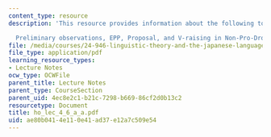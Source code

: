 ```yaml
---
content_type: resource
description: 'This resource provides information about the following topics:

  Preliminary observations, EPP, Proposal, and V-raising in Non-Pro-Drop Languages.'
file: /media/courses/24-946-linguistic-theory-and-the-japanese-language-fall-2004/ae80b0414e110e41ad37e12a7c509e54_ho_lec_4_6_a_a.pdf
file_type: application/pdf
learning_resource_types:
- Lecture Notes
ocw_type: OCWFile
parent_title: Lecture Notes
parent_type: CourseSection
parent_uid: 4ec8e2c1-b21c-7298-b669-86cf2d0b13c2
resourcetype: Document
title: ho_lec_4_6_a_a.pdf
uid: ae80b041-4e11-0e41-ad37-e12a7c509e54
---
```

